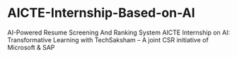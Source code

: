 # AICTE-Internship-Based-on-AI
AI-Powered Resume Screening And Ranking System AICTE Internship on AI: Transformative Learning   with   TechSaksham – A joint CSR initiative of Microsoft &amp; SAP
